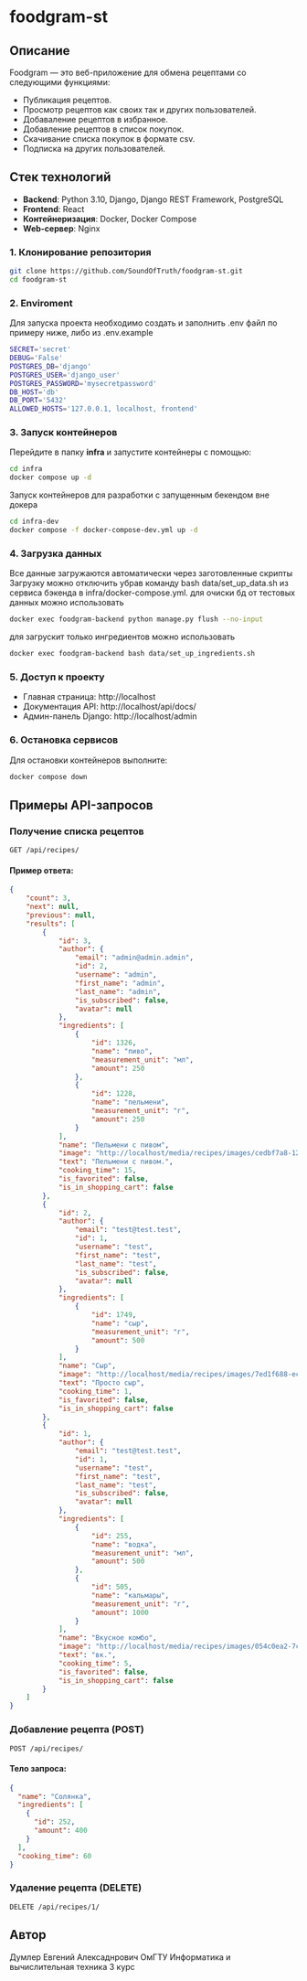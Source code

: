 # foodgram-st

## Описание
Foodgram — это веб-приложение для обмена рецептами со следующими функциями:
- Публикация рецептов.
- Просмотр рецептов как своих так и других пользователей.
- Добаваление рецептов в избранное.
- Добавление рецептов в список покупок.
- Скачивание списка покупок в формате csv.
- Подписка на других пользователей.
## Стек технологий

- **Backend**: Python 3.10, Django, Django REST Framework, PostgreSQL
- **Frontend**: React
- **Контейнеризация**: Docker, Docker Compose
- **Web-сервер**: Nginx

### 1. Клонирование репозитория

```bash
git clone https://github.com/SoundOfTruth/foodgram-st.git
cd foodgram-st
```

### 2. Enviroment

Для запуска проекта необходимо создать и заполнить .env файл
по примеру ниже, либо из .env.example

```bash
SECRET='secret'
DEBUG='False'
POSTGRES_DB='django'
POSTGRES_USER='django_user'
POSTGRES_PASSWORD='mysecretpassword'
DB_HOST='db'
DB_PORT='5432'
ALLOWED_HOSTS='127.0.0.1, localhost, frontend'
```

### 3. Запуск контейнеров

Перейдите в папку **infra** и запустите контейнеры с помощью:
```bash
cd infra
docker compose up -d
```

Запуск контейнеров для разработки с запущенным бекендом вне докера
```bash
cd infra-dev
docker compose -f docker-compose-dev.yml up -d
```

### 4. Загрузка данных

Все данные загружаются автоматически через заготовленные скрипты
Загрузку можно отключить убрав команду bash data/set_up_data.sh
из сервиса бэкенда в infra/docker-compose.yml.
для очиски бд от тестовых данных можно использовать
```bash
docker exec foodgram-backend python manage.py flush --no-input
```
для загрускит только ингредиентов можно использовать
```bash
docker exec foodgram-backend bash data/set_up_ingredients.sh
```

### 5. Доступ к проекту

* Главная страница: http://localhost
* Документация API: http://localhost/api/docs/
* Админ-панель Django: http://localhost/admin

### 6. Остановка сервисов
Для остановки контейнеров выполните:
```bash
docker compose down
```

## Примеры API-запросов

### Получение списка рецептов
```http
GET /api/recipes/
```

#### Пример ответа:
```json
{
    "count": 3,
    "next": null,
    "previous": null,
    "results": [
        {
            "id": 3,
            "author": {
                "email": "admin@admin.admin",
                "id": 2,
                "username": "admin",
                "first_name": "admin",
                "last_name": "admin",
                "is_subscribed": false,
                "avatar": null
            },
            "ingredients": [
                {
                    "id": 1326,
                    "name": "пиво",
                    "measurement_unit": "мл",
                    "amount": 250
                },
                {
                    "id": 1228,
                    "name": "пельмени",
                    "measurement_unit": "г",
                    "amount": 250
                }
            ],
            "name": "Пельмени с пивом",
            "image": "http://localhost/media/recipes/images/cedbf7a8-12e9-4b8d-8e30-1af316b312f3.jpeg",
            "text": "Пельмени с пивом.",
            "cooking_time": 15,
            "is_favorited": false,
            "is_in_shopping_cart": false
        },
        {
            "id": 2,
            "author": {
                "email": "test@test.test",
                "id": 1,
                "username": "test",
                "first_name": "test",
                "last_name": "test",
                "is_subscribed": false,
                "avatar": null
            },
            "ingredients": [
                {
                    "id": 1749,
                    "name": "сыр",
                    "measurement_unit": "г",
                    "amount": 500
                }
            ],
            "name": "Сыр",
            "image": "http://localhost/media/recipes/images/7ed1f688-ec6f-4a45-bc28-5d8c05e0366a.jpeg",
            "text": "Просто сыр",
            "cooking_time": 1,
            "is_favorited": false,
            "is_in_shopping_cart": false
        },
        {
            "id": 1,
            "author": {
                "email": "test@test.test",
                "id": 1,
                "username": "test",
                "first_name": "test",
                "last_name": "test",
                "is_subscribed": false,
                "avatar": null
            },
            "ingredients": [
                {
                    "id": 255,
                    "name": "водка",
                    "measurement_unit": "мл",
                    "amount": 500
                },
                {
                    "id": 505,
                    "name": "кальмары",
                    "measurement_unit": "г",
                    "amount": 1000
                }
            ],
            "name": "Вкусное комбо",
            "image": "http://localhost/media/recipes/images/054c0ea2-7ce0-4119-b548-a7e0e314c611.jpeg",
            "text": "вк.",
            "cooking_time": 5,
            "is_favorited": false,
            "is_in_shopping_cart": false
        }
    ]
}
```

### Добавление рецепта (POST)
```http
POST /api/recipes/
```

#### Тело запроса:
```json
{
  "name": "Солянка",
  "ingredients": [
    {
      "id": 252,
      "amount": 400
    }
  ],
  "cooking_time": 60
} 
```

### Удаление рецепта (DELETE)
```http
DELETE /api/recipes/1/
```

## Автор

Думлер Евгений Алексаднрович
ОмГТУ Информатика и вычислительная техника 3 курс